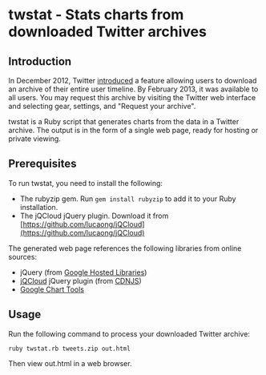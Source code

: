 # twstat - Stats charts from downloaded Twitter archives

## Introduction

In December 2012, Twitter [introduced](http://blog.twitter.com/2012/12/your-twitter-archive.html) a feature allowing users to download an archive of their entire user timeline. By February 2013, it was available to all users. You may request this archive by visiting the Twitter web interface and selecting gear, settings, and "Request your archive".

twstat is a Ruby script that generates charts from the data in a Twitter archive. The output is in the form of a single web page, ready for hosting or private viewing.

## Prerequisites

To run twstat, you need to install the following:
* The rubyzip gem. Run `gem install rubyzip` to add it to your Ruby installation.
* The jQCloud jQuery plugin. Download it from [https://github.com/lucaong/jQCloud](https://github.com/lucaong/jQCloud)

The generated web page references the following libraries from online sources:
* jQuery (from [Google Hosted Libraries](https://developers.google.com/speed/libraries/))
* [jQCloud](https://github.com/lucaong/jQCloud) jQuery plugin (from [CDNJS](http://cdnjs.com/))
* [Google Chart Tools](https://developers.google.com/chart/)

## Usage

Run the following command to process your downloaded Twitter archive: 

    ruby twstat.rb tweets.zip out.html
       
Then view out.html in a web browser.
